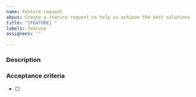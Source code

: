 ```yaml
---
name: Feature request
about: Create a feature request to help us achieve the best solutions
title: "[FEATURE] "
labels: feature
assignees: ''

---
```


### Description
<!-- short description of feature -->


### Acceptance criteria
<!-- List things that have to be done before closing the issue -->
- [ ] 